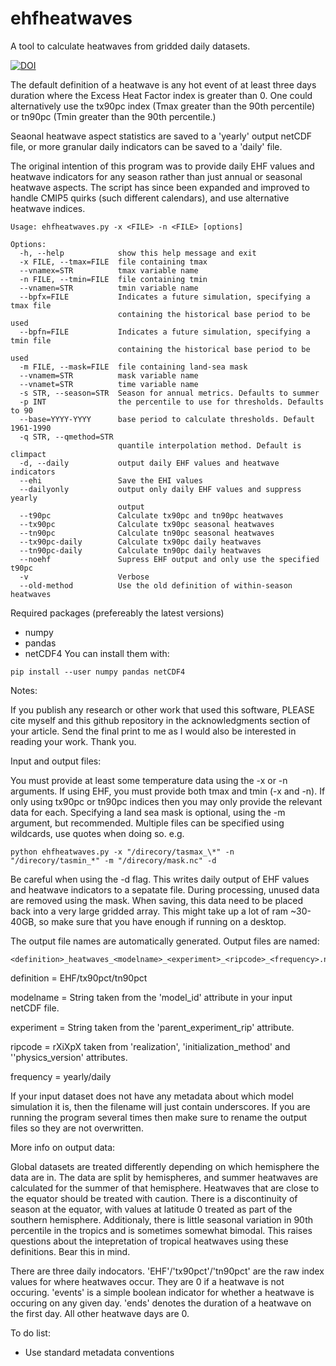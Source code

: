 # ehfheatwaves
A tool to calculate heatwaves from gridded daily datasets.

[![DOI](https://zenodo.org/badge/41076341.svg)](https://zenodo.org/badge/latestdoi/41076341)

The default definition of a heatwave is any hot event of at least three days
duration where the Excess Heat Factor index is greater than 0.
One could alternatively use the tx90pc index (Tmax greater than the 90th
percentile) or tn90pc (Tmin greater than the 90th percentile.)

Seaonal heatwave aspect statistics are saved to a 'yearly' output netCDF file,
or more granular daily indicators can be saved to a 'daily' file.

The original intention of this program was to provide daily EHF values and
heatwave indicators for any season rather than just annual or seasonal
heatwave aspects. The script has since been expanded and improved to handle
CMIP5 quirks (such different calendars), and use alternative heatwave indices.

```
Usage: ehfheatwaves.py -x <FILE> -n <FILE> [options]

Options:
  -h, --help            show this help message and exit
  -x FILE, --tmax=FILE  file containing tmax
  --vnamex=STR          tmax variable name
  -n FILE, --tmin=FILE  file containing tmin
  --vnamen=STR          tmin variable name
  --bpfx=FILE           Indicates a future simulation, specifying a tmax file
                        containing the historical base period to be used
  --bpfn=FILE           Indicates a future simulation, specifying a tmin file
                        containing the historical base period to be used
  -m FILE, --mask=FILE  file containing land-sea mask
  --vnamem=STR          mask variable name
  --vnamet=STR          time variable name
  -s STR, --season=STR  Season for annual metrics. Defaults to summer
  -p INT                the percentile to use for thresholds. Defaults to 90
  --base=YYYY-YYYY      base period to calculate thresholds. Default 1961-1990
  -q STR, --qmethod=STR
                        quantile interpolation method. Default is climpact
  -d, --daily           output daily EHF values and heatwave indicators
  --ehi                 Save the EHI values
  --dailyonly           output only daily EHF values and suppress yearly
                        output
  --t90pc               Calculate tx90pc and tn90pc heatwaves
  --tx90pc              Calculate tx90pc seasonal heatwaves
  --tn90pc              Calculate tn90pc seasonal heatwaves
  --tx90pc-daily        Calculate tx90pc daily heatwaves
  --tn90pc-daily        Calculate tn90pc daily heatwaves
  --noehf               Supress EHF output and only use the specified t90pc
  -v                    Verbose
  --old-method          Use the old definition of within-season heatwaves
```

Required packages (prefereably the latest versions)
 * numpy
 * pandas
 * netCDF4
You can install them with:
```
pip install --user numpy pandas netCDF4
```

Notes:

If you publish any research or other work that used this software, PLEASE cite
myself and this github repository in the acknowledgments section of your
article. Send the final print to me as I would also be interested in reading
your work. Thank you.


Input and output files:

You must provide at least some temperature data using the -x or -n arguments.
If using EHF, you must provide both tmax and tmin (-x and -n). If only using
tx90pc or tn90pc indices then you may only provide the relevant data for each.
Specifying a land sea mask is optional, using the -m argument, but recommended.
Multiple files can be specified using wildcards, use quotes when doing so. e.g.
```
python ehfheatwaves.py -x "/direcory/tasmax_\*" -n "/direcory/tasmin_*" -m "/direcory/mask.nc" -d
```

Be careful when using the -d flag. This writes daily output of EHF values
and heatwave indicators to a sepatate file. During processing, unused data
are removed using the mask. When saving, this data need to be placed back
into a very large gridded array. This might take up a lot of ram ~30-40GB, so
make sure that you have enough if running on a desktop.

The output file names are automatically generated. Output files are named:
```
<definition>_heatwaves_<modelname>_<experiment>_<ripcode>_<frequency>.nc
```
definition = EHF/tx90pct/tn90pct

modelname = String taken from the 'model_id' attribute in your input netCDF file.

experiment = String taken from the 'parent_experiment_rip' attribute.

ripcode = rXiXpX taken from 'realization', 'initialization_method' and ''physics_version' attributes.

frequency = yearly/daily

If your input dataset does not have any metadata about which model simulation
it is, then the filename will just contain underscores. If you are running the
program several times then make sure to rename the output files so they are not
overwritten.

More info on output data:

Global datasets are treated differently depending on which hemisphere the
data are in. The data are split by hemispheres, and summer heatwaves are
calculated for the summer of that hemisphere. Heatwaves that are close to
the equator should be treated with caution. There is a discontinuity of
season at the equator, with values at latitude 0 treated as part of the
southern hemisphere. Additionaly, there is little seasonal variation in 90th
percentile in the tropics and is sometimes somewhat bimodal. This raises
questions about the intepretation of tropical heatwaves using these definitions.
Bear this in mind.

There are three daily indocators. 'EHF'/'tx90pct'/'tn90pct' are the raw index
values for where heatwaves occur. They are 0 if a heatwave is not occuring.
'events' is a simple boolean indicator for whether a heatwave is occuring on
any given day.
'ends' denotes the duration of a heatwave on the first day. All other heatwave
days are 0.

To do list:
 * Use standard metadata conventions
